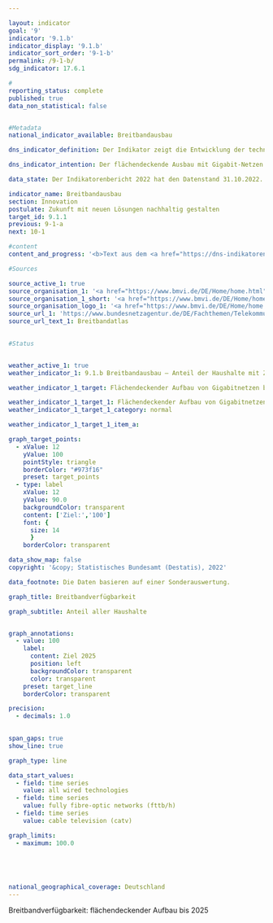 ```yaml
---

layout: indicator    
goal: '9'    
indicator: '9.1.b'    
indicator_display: '9.1.b'    
indicator_sort_order: '9-1-b'    
permalink: /9-1-b/    
sdg_indicator: 17.6.1    

#
reporting_status: complete    
published: true    
data_non_statistical: false    


#Metadata    
national_indicator_available: Breitbandausbau    

dns_indicator_definition: Der Indikator zeigt die Entwicklung der technisch verlegten Breitbandverfügbarkeit bei den Haushalten in Deutschland für Gigabitanschlüsse (≥ 1000&nbsp;<abbr title="Megabit pro Sekunde">Mbit/s</abbr>) über reine Glasfasernetze (<abbr title="Reine Glasfasernetze">FTTB/H</abbr>), Kabelfernsehen (<abbr title="Kabelfernsehen">CATV</abbr>) und alle leitungsgebundenen Technologien.    

dns_indicator_intention: Der flächendeckende Ausbau mit Gigabit-Netzen bis 2025&nbsp;ist ein wesentliches Ziel der Bundesregierung. Neben der Steigerung der internationalen Wettbewerbsfähigkeit sollen über den Ausbau der Breitbandverfügbarkeit mit Gigabit-Geschwindigkeit gleichwertige Lebensbedingungen in Deutschland ermöglicht werden. Für die Erreichung dieser Ziele sollen neben dem vorwiegend privatwirtschaftlich erfolgenden Ausbau auch staatliche Fördermaßnahmen den Ausbau in unwirtschaftlichen Gebieten unterstützen.    

data_state: Der Indikatorenbericht 2022 hat den Datenstand 31.10.2022. Die Daten auf dieser Plattform werden regelmäßig aktualisiert, sodass online aktuellere Daten verfügbar sein können als im <a href="https://dns-indikatoren.de/assets/publications/reports/de/2022.pdf">Indikatorenbericht 2022</a> veröffentlicht.    

indicator_name: Breitbandausbau    
section: Innovation    
postulate: Zukunft mit neuen Lösungen nachhaltig gestalten    
target_id: 9.1.1    
previous: 9-1-a    
next: 10-1    

#content     
content_and_progress: '<b>Text aus dem <a href="https://dns-indikatoren.de/assets/publications/reports/de/2022.pdf">Indikatorenbericht 2022&nbsp;</a></b><br><br>Der Indikator erfasst die Breitbandverfügbarkeit bei Haushalten in Deutschland für eine Geschwindigkeit von mindestens 1&nbsp;000 <abbr title="Megabit pro Sekunde">Mbit/s</abbr> (1&nbsp;Gigabit/s) im Downstream über die leitungsgebundenen Technologien Glasfaser (<abbr title="Reine Glasfasernetze">FTTB/H</abbr>) und Kabelfernsehen (<abbr title="Kabelfernsehen">CATV</abbr>). Die Zahlen werden im Auftrag des Bundesministeriums für Verkehr und digitale Infrastruktur (<abbr title="Bundesministerium für Verkehr und digitale Infrastruktur">BMVI</abbr>) erhoben und im Breitbandatlas des Bundes veröffentlicht.<br><br>Mit Stand Mitte 2020&nbsp;sind Glasfaseranschlüsse (<abbr title="Reine Glasfasernetze">FTTB/H</abbr>) mit einer Leistung von über 1&nbsp;000 <abbr title="Megabit pro Sekunde">Mbit/s</abbr> in 13,8&nbsp;% der Haushalte in Deutschland verfügbar. Zwischen den Jahren 2015&nbsp;bis 2020&nbsp;ist die Breitbandverfügbarkeit für 1&nbsp;000 <abbr title="Megabit pro Sekunde">Mbit/s</abbr> für <abbr title="Reine Glasfasernetze">FTTB/H</abbr> um 7,1&nbsp;Prozentpunkte gestiegen. Damit hat sich die Verfügbarkeit mehr als verdoppelt (+105,9&nbsp;%). Im Zeitraum Ende 2018&nbsp;bis Mitte 2020&nbsp;hat sich der Anteil der Haushalte mit den entsprechenden Anschlüssen über <abbr title="Kabelfernsehen">CATV</abbr> von 23,7&nbsp;% auf 50,2&nbsp;% entwickelt. Dies ist ebenfalls mehr als eine Verdopplung der Verfügbarkeit (+111,8&nbsp;%). Damit stehen Mitte 2020&nbsp;gigabitfähige Anschlüsse für insgesamt 55,9&nbsp;% der Haushalte zur Verfügung.<br><br>Dabei ist eine unterschiedliche Verfügbarkeit in der Fläche zu erkennen. Die Breitbandverfügbarkeit im Gigabit-Bereich über alle Technologien konzentriert sich besonders auf städtische Gebiete. Dort haben im Jahr 2020&nbsp;74,6&nbsp;% der Haushalte einen Gigabitanschluss. In ländlich geprägten Gebieten ist der Anteil mit 16,7&nbsp;% im Jahr 2020&nbsp;deutlich geringer. Wird dabei die Verteilung der Technologie betrachtet, haben Mitte 2020&nbsp;70,7&nbsp;% der Haushalte in städtischen und 7,8&nbsp;% der Haushalte in ländlichen Gebieten einen Gigabitanschluss über <abbr title="Kabelfernsehen">CATV</abbr>. Ein Gigabitanschluss über Glasfaser steht 17,6&nbsp;% der Haushalte in städtischen und 8,9&nbsp;% in ländlichen Räumen zur Verfügung. Damit haben Haushalte in ländlichen Gebieten einen Gigabitanschluss überwiegend über Glasfaser, während städtische Gebiete eher über <abbr title="Kabelfernsehen">CATV</abbr> versorgt werden.<br><br>Eine unterschiedliche Verfügbarkeit zwischen städtischen und ländlicheren Gebieten zeigt sich ebenfalls bei den Bundesländern. Den höchsten Anteil von Haushalten mit Gigabitanschlüssen über alle Technologien eines Flächenbundeslandes erreicht Schleswig-Holstein mit 74,0&nbsp;% im Jahr 2020, gefolgt von Nordrhein-Westfalen mit 62,0&nbsp;%. Den geringsten Anteil von Haushalten mit Gigabitanschlüssen über alle Technologien eines Flächenbundeslandes erreicht Sachsen-Anhalt mit 12,0&nbsp;% im Jahr 2020, nach Brandenburg mit 22,1&nbsp;%. Im Vergleich liegt die Verfügbarkeit in den drei Stadtstaaten Berlin, Bremen und Hamburg deutlich über 90&nbsp;%.<br><br>Bei der der Berechnung der Daten werden unterschiedliche Datenquellen verwendet. Neben dem digitalen Landschaftsmodell des <abbr title="Bundesamt für Kartographie und Geodäsie">BKG</abbr> und Open Street Map werden mehr als 500&nbsp;Telekommunikationsunternehmen (<abbr title="Telekommunikationsunternehmen">TKU</abbr>) in Deutschland nach deren aktuellen Versorgungsdaten befragt. Diese Daten werden zur Wahrung von Betriebs- und Geschäftsgeheimnissen der <abbr title="Telekommunikationsunternehmen">TKU</abbr> auf Ebene von 250x250-Meter-Rasterzellen aggregiert und nach sieben Bandbreitenklassen gruppiert. Während dabei reine Glasfasernetze mit über 1&nbsp;000 <abbr title="Megabit pro Sekunde">Mbit/s</abbr> bereits seit Ende 2015&nbsp;betrachtet werden, erfolgt eine detailliertere Betrachtung der Klasse aufgrund jüngster technischer Entwicklungen erst seit Ende 2018.<br><br>Methodisch ist zu beachten, dass die Daten zur Breitbandverfügbarkeit von den <abbr title="Telekommunikationsunternehmen">TKU</abbr> aufgrund fehlender gesetzlicher Grundlagen auf freiwilliger Basis bereitgestellt werden. Des Weiteren beziehen sich die angegebenen Verfügbarkeiten auf die verlegte Technik der <abbr title="Telekommunikationsunternehmen">TKU</abbr>. Die tatsächlich nutzbare Breitbandverfügbarkeit vor Ort ist davon zu unterscheiden. Weiterführende Informationen zum Thema Breitbandmessung finden sich im Jahresbericht der Bundesnetzagentur.'    

#Sources    

source_active_1: true
source_organisation_1: '<a href="https://www.bmvi.de/DE/Home/home.html">Bundesministerium für Digitales und Verkehr</a>'
source_organisation_1_short: '<a href="https://www.bmvi.de/DE/Home/home.html" target="_blank">Bundesministerium für Digitales und Verkehr</a>'
source_organisation_logo_1: '<a href="https://www.bmvi.de/DE/Home/home.html" target="_blank"><img src="https://dnsUpgradeEnvironment.github.io/dns-indicators/public/OrgImgDe/bmdv.png" alt="Bundesministerium für Digitales und Verkehr" title=" Klicken Sie hier um zur Homepage der Organisation Bundesministerium für Digitales und Verkehr zu gelangen." style="height:60px; width:148px; border: transparent"/></a>'
source_url_1: 'https://www.bundesnetzagentur.de/DE/Fachthemen/Telekommunikation/Breitband/breitbandatlas/start.html'
source_url_text_1: Breitbandatlas
    

#Status    


weather_active_1: true
weather_indicator_1: 9.1.b Breitbandausbau – Anteil der Haushalte mit Zugang zu Gigabit-Breitbandversorgung

weather_indicator_1_target: Flächendeckender Aufbau von Gigabitnetzen bis 2025

weather_indicator_1_target_1: Flächendeckender Aufbau von Gigabitnetzen bis 2025
weather_indicator_1_target_1_category: normal

weather_indicator_1_target_1_item_a:    

graph_target_points:
  - xValue: 12
    yValue: 100
    pointStyle: triangle
    borderColor: "#973f16"
    preset: target_points
  - type: label
    xValue: 12
    yValue: 90.0
    backgroundColor: transparent
    content: ['Ziel:','100']
    font: {
      size: 14
      }
    borderColor: transparent    

data_show_map: false    
copyright: '&copy; Statistisches Bundesamt (Destatis), 2022'    

data_footnote: Die Daten basieren auf einer Sonderauswertung.    

graph_title: Breitbandverfügbarkeit    

graph_subtitle: Anteil aller Haushalte    


graph_annotations:
  - value: 100
    label:
      content: Ziel 2025
      position: left
      backgroundColor: transparent
      color: transparent
    preset: target_line
    borderColor: transparent    

precision: 
  - decimals: 1.0
        

span_gaps: true    
show_line: true    

graph_type: line    

data_start_values: 
  - field: time series
    value: all wired technologies
  - field: time series
    value: fully fibre-optic networks (fttb/h)
  - field: time series
    value: cable television (catv)    

graph_limits: 
  - maximum: 100.0    

    

            

national_geographical_coverage: Deutschland    
---
```



<div>
  <div class="my-header">
    <label class="default">Breitbandverfügbarkeit: flächendeckender Aufbau bis 2025
    </label>
  </div>
</div>
<div class="my-header-note">
  <label class="default"><b>
  </b></label>
</div>